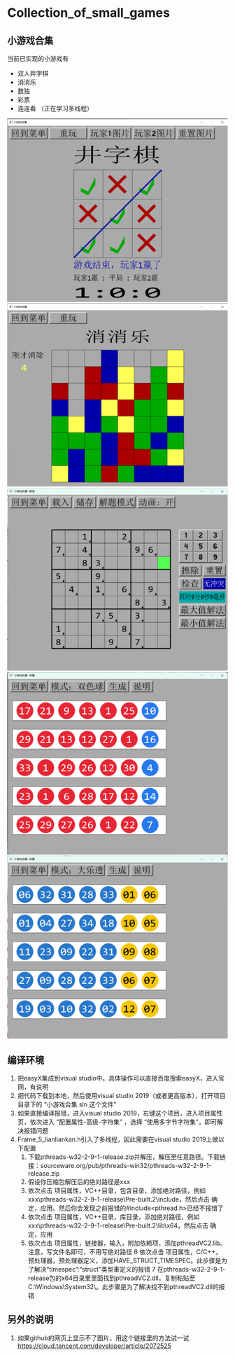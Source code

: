 # Collection_of_small_games
## 小游戏合集
当前已实现的小游戏有
- 双人井字棋
- 消消乐
- 数独
- 彩票
- 连连看 （正在学习多线程）

![local picture](./小游戏合集/picture/井字棋运行图片.png)
![local picture](./小游戏合集/picture/消消乐运行图片.png)
![local picture](./小游戏合集/picture/数独_demo_20221231.png)
![local picture](./小游戏合集/picture/彩票-双色球运行图片.png)
![local picture](./小游戏合集/picture/彩票-大乐透运行图片.png)

## 编译环境
1. 把easyX集成到visual studio中。具体操作可以直接百度搜索easyX，进入官网，有说明
2. 把代码下载到本地，然后使用visual studio 2019（或者更高版本），打开项目目录下的 “小游戏合集.sln 这个文件”
3. 如果直接编译报错，进入visual studio 2019，右键这个项目，进入项目属性页，依次进入 “配置属性-高级-字符集” ，选择 “使用多字节字符集”。即可解决报错问题
4. Frame_5_lianliankan.h引入了多线程，因此需要在visual studio 2019上做以下配置
    1. 下载pthreads-w32-2-9-1-release.zip并解压，解压至任意路径。下载链接：sourceware.org/pub/pthreads-win32/pthreads-w32-2-9-1-release.zip
    2. 假设你压缩包解压后的绝对路径是xxx
    3. 依次点击  项目属性，VC++目录，包含目录，添加绝对路径，例如xxx\pthreads-w32-2-9-1-release\Pre-built.2\include，然后点击 确定，应用。然后你会发现之前报错的#include<pthread.h>已经不报错了
    4. 依次点击  项目属性，VC++目录，库目录，添加绝对路径，例如xxx\pthreads-w32-2-9-1-release\Pre-built.2\lib\x64，然后点击 确定，应用
    5. 依次点击  项目属性，链接器，输入，附加依赖项，添加pthreadVC2.lib。注意，写文件名即可，不用写绝对路径
    6 依次点击  项目属性，C/C++，预处理器，预处理器定义，添加HAVE_STRUCT_TIMESPEC。此步骤是为了解决“timespec”:“struct”类型重定义的报错
    7 在pthreads-w32-2-9-1-release包的x64目录里里面找到pthreadVC2.dll，复制粘贴至C:\Windows\System32\。此步骤是为了解决找不到pthreadVC2.dll的报错

## 另外的说明
1. 如果github的网页上显示不了图片，用这个链接里的方法试一试 https://cloud.tencent.com/developer/article/2072525
